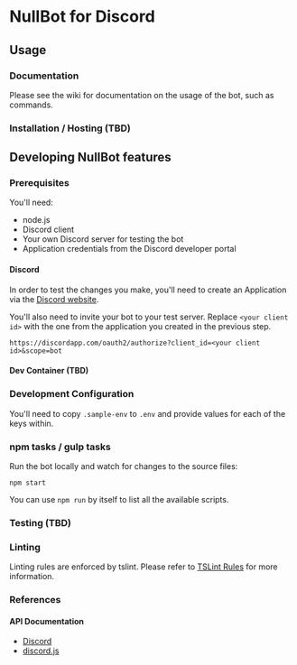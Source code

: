 # NullBot for Discord

## Usage

### Documentation

Please see the wiki for documentation on the usage of the bot, such as commands.

### Installation / Hosting (TBD)


## Developing NullBot features

### Prerequisites

You'll need:
- node.js
- Discord client
- Your own Discord server for testing the bot
- Application credentials from the Discord developer portal

#### Discord

In order to test the changes you make, you'll need to create an Application via
the [Discord website](https://discordapp.com/developers).

You'll also need to invite your bot to your test server. Replace
`<your client id>` with the one from the application you created in the previous
step.

```
https://discordapp.com/oauth2/authorize?client_id=<your client id>&scope=bot
```

#### Dev Container (TBD)

### Development Configuration

You'll need to copy `.sample-env` to `.env` and provide values for each of the
keys within.

### npm tasks / gulp tasks

Run the bot locally and watch for changes to the source files:

```shell
npm start
```

You can use `npm run` by itself to list all the available scripts.


### Testing (TBD)

### Linting

Linting rules are enforced by tslint. Please refer to
[TSLint Rules](https://palantir.github.io/tslint/rules) for more information.

### References

#### API Documentation

- [Discord](https://discordapp.com/developers/docs/intro)
- [discord.js](https://discordjs.guide/)
